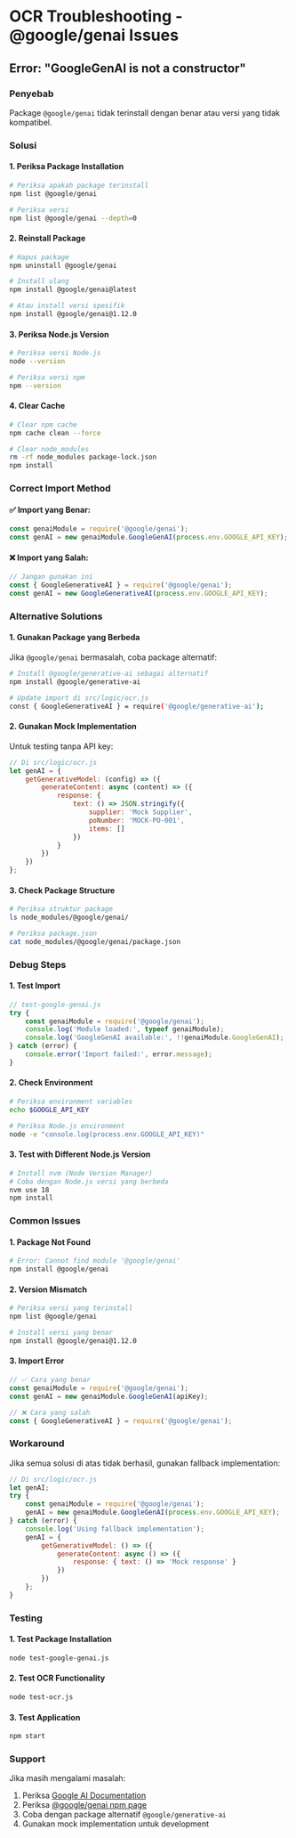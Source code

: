 # OCR Troubleshooting - @google/genai Issues

## Error: "GoogleGenAI is not a constructor"

### Penyebab
Package `@google/genai` tidak terinstall dengan benar atau versi yang tidak kompatibel.

### Solusi

#### 1. Periksa Package Installation
```bash
# Periksa apakah package terinstall
npm list @google/genai

# Periksa versi
npm list @google/genai --depth=0
```

#### 2. Reinstall Package
```bash
# Hapus package
npm uninstall @google/genai

# Install ulang
npm install @google/genai@latest

# Atau install versi spesifik
npm install @google/genai@1.12.0
```

#### 3. Periksa Node.js Version
```bash
# Periksa versi Node.js
node --version

# Periksa versi npm
npm --version
```

#### 4. Clear Cache
```bash
# Clear npm cache
npm cache clean --force

# Clear node_modules
rm -rf node_modules package-lock.json
npm install
```

### Correct Import Method

#### ✅ Import yang Benar:
```javascript
const genaiModule = require('@google/genai');
const genAI = new genaiModule.GoogleGenAI(process.env.GOOGLE_API_KEY);
```

#### ❌ Import yang Salah:
```javascript
// Jangan gunakan ini
const { GoogleGenerativeAI } = require('@google/genai');
const genAI = new GoogleGenerativeAI(process.env.GOOGLE_API_KEY);
```

### Alternative Solutions

#### 1. Gunakan Package yang Berbeda
Jika `@google/genai` bermasalah, coba package alternatif:

```bash
# Install @google/generative-ai sebagai alternatif
npm install @google/generative-ai

# Update import di src/logic/ocr.js
const { GoogleGenerativeAI } = require('@google/generative-ai');
```

#### 2. Gunakan Mock Implementation
Untuk testing tanpa API key:

```javascript
// Di src/logic/ocr.js
let genAI = {
    getGenerativeModel: (config) => ({
        generateContent: async (content) => ({
            response: {
                text: () => JSON.stringify({
                    supplier: 'Mock Supplier',
                    poNumber: 'MOCK-PO-001',
                    items: []
                })
            }
        })
    })
};
```

#### 3. Check Package Structure
```bash
# Periksa struktur package
ls node_modules/@google/genai/

# Periksa package.json
cat node_modules/@google/genai/package.json
```

### Debug Steps

#### 1. Test Import
```javascript
// test-google-genai.js
try {
    const genaiModule = require('@google/genai');
    console.log('Module loaded:', typeof genaiModule);
    console.log('GoogleGenAI available:', !!genaiModule.GoogleGenAI);
} catch (error) {
    console.error('Import failed:', error.message);
}
```

#### 2. Check Environment
```bash
# Periksa environment variables
echo $GOOGLE_API_KEY

# Periksa Node.js environment
node -e "console.log(process.env.GOOGLE_API_KEY)"
```

#### 3. Test with Different Node.js Version
```bash
# Install nvm (Node Version Manager)
# Coba dengan Node.js versi yang berbeda
nvm use 18
npm install
```

### Common Issues

#### 1. Package Not Found
```bash
# Error: Cannot find module '@google/genai'
npm install @google/genai
```

#### 2. Version Mismatch
```bash
# Periksa versi yang terinstall
npm list @google/genai

# Install versi yang benar
npm install @google/genai@1.12.0
```

#### 3. Import Error
```javascript
// ✅ Cara yang benar
const genaiModule = require('@google/genai');
const genAI = new genaiModule.GoogleGenAI(apiKey);

// ❌ Cara yang salah
const { GoogleGenerativeAI } = require('@google/genai');
```

### Workaround

Jika semua solusi di atas tidak berhasil, gunakan fallback implementation:

```javascript
// Di src/logic/ocr.js
let genAI;
try {
    const genaiModule = require('@google/genai');
    genAI = new genaiModule.GoogleGenAI(process.env.GOOGLE_API_KEY);
} catch (error) {
    console.log('Using fallback implementation');
    genAI = {
        getGenerativeModel: () => ({
            generateContent: async () => ({
                response: { text: () => 'Mock response' }
            })
        })
    };
}
```

### Testing

#### 1. Test Package Installation
```bash
node test-google-genai.js
```

#### 2. Test OCR Functionality
```bash
node test-ocr.js
```

#### 3. Test Application
```bash
npm start
```

### Support

Jika masih mengalami masalah:
1. Periksa [Google AI Documentation](https://ai.google.dev/docs)
2. Periksa [@google/genai npm page](https://www.npmjs.com/package/@google/genai)
3. Coba dengan package alternatif `@google/generative-ai`
4. Gunakan mock implementation untuk development 